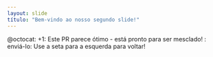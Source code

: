 ```yaml
---
layout: slide
título: "Bem-vindo ao nosso segundo slide!"
---
```

@octocat: +1: Este PR parece ótimo - está pronto para ser mesclado! : enviá-lo:
Use a seta para a esquerda para voltar!
